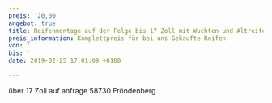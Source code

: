 ```yaml
---
preis: '20,00'
angebot: true
title: Reifenmontage auf der Felge bis 17 Zoll mit Wuchten und Altreifen Entsorgung
preis_information: Komplettpreis für bei uns Gekaufte Reifen
von: ''
bis: ''
date: 2019-02-25 17:01:09 +0100

---
```

über 17 Zoll auf anfrage 58730 Fröndenberg